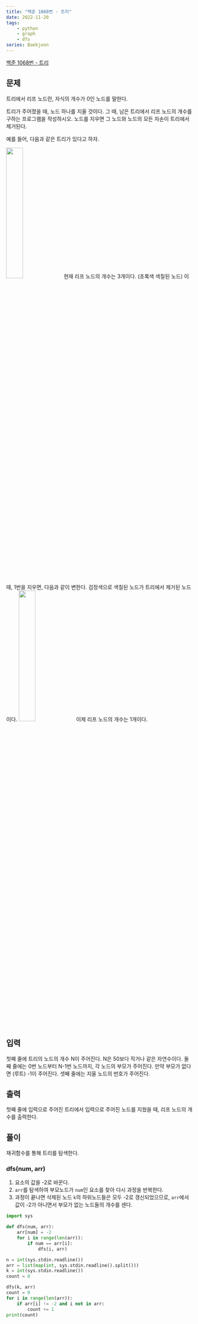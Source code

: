 ```yaml
---
title: "백준 1068번 - 트리"
date: 2022-11-20
tags: 
    - python
    - graph
    - dfs
series: Baekjoon
---
```


[백준 1068번 - 트리](https://www.acmicpc.net/problem/1068)

## 문제
트리에서 리프 노드란, 자식의 개수가 0인 노드를 말한다.

트리가 주어졌을 때, 노드 하나를 지울 것이다. 그 때, 남은 트리에서 리프 노드의 개수를 구하는 프로그램을 작성하시오. 노드를 지우면 그 노드와 노드의 모든 자손이 트리에서 제거된다.

예를 들어, 다음과 같은 트리가 있다고 하자.

<img src="https://upload.acmicpc.net/560de878-d961-475e-ada4-e1f0774e5a84/-/preview/" style="width: 30%">
현재 리프 노드의 개수는 3개이다. (초록색 색칠된 노드) 이때, 1번을 지우면, 다음과 같이 변한다. 검정색으로 색칠된 노드가 트리에서 제거된 
노드이다.

<img src="https://upload.acmicpc.net/d46ddf4e-1b82-44cc-8c90-12f76e5bf88f/-/preview/" style="width: 30%">
이제 리프 노드의 개수는 1개이다.

## 입력
첫째 줄에 트리의 노드의 개수 N이 주어진다. N은 50보다 작거나 같은 자연수이다. 둘째 줄에는 0번 노드부터 N-1번 노드까지, 각 노드의 부모가 주어진다. 만약 부모가 없다면 (루트) -1이 주어진다. 셋째 줄에는 지울 노드의 번호가 주어진다.

## 출력
첫째 줄에 입력으로 주어진 트리에서 입력으로 주어진 노드를 지웠을 때, 리프 노드의 개수를 출력한다.

## 풀이
재귀함수를 통해 트리를 탐색한다.

### dfs(num, arr)
1. 요소의 값을 -2로 바꾼다.
2. `arr`를 탐색하여 부모노드가 `num`인 요소를 찾아 다시 과정을 반복한다.
3. 과정이 끝나면 삭제된 노드 `k`의 하위노드들은 모두 -2로 갱신되었으므로, `arr`에서 값이 -2가 아니면서 부모가 없는 노드들의 개수를 센다.

```python
import sys

def dfs(num, arr):
    arr[num] = -2
    for i in range(len(arr)):
        if num == arr[i]:
            dfs(i, arr)

n = int(sys.stdin.readline())
arr = list(map(int, sys.stdin.readline().split()))
k = int(sys.stdin.readline())
count = 0

dfs(k, arr)
count = 0
for i in range(len(arr)):
    if arr[i] != -2 and i not in arr:
        count += 1
print(count)
```